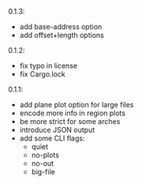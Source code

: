 0.1.3:
- add base-address option
- add offset+length options

0.1.2:
- fix typo in license
- fix Cargo.lock

0.1.1:
- add plane plot option for large files
- encode more info in region plots
- be more strict for some arches
- introduce JSON output
- add some CLI flags:
    - quiet
    - no-plots
    - no-out
    - big-file

